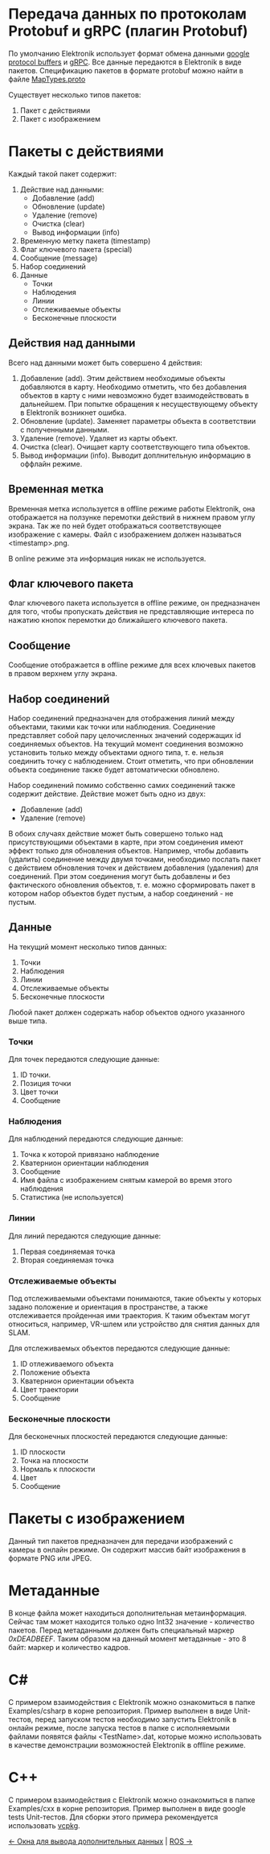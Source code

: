 ﻿# Передача данных по протоколам Protobuf и gRPC (плагин Protobuf)

По умолчанию Elektronik использует формат обмена данными
[google protocol buffers](https://developers.google.com/protocol-buffers/?hl=en) и [gRPC](https://grpc.io/).
Все данные передаются в Elektronik в виде пакетов. 
Спецификацию пакетов в формате protobuf можно найти в файле 
[MapTypes.proto](../plugins/Protobuf/Data/MapTypes.proto)

Существует несколько типов пакетов:
1. Пакет с действиями
2. Пакет с изображением

# Пакеты с действиями 

Каждый такой пакет содержит:
1. Действие над данными:
    * Добавление (add)
    * Обновление (update)
    * Удаление (remove)
    * Очистка (clear)
    * Вывод информации (info)
2. Временную метку пакета (timestamp)
3. Флаг ключевого пакета (special)
4. Сообщение (message)
5. Набор соединений
6. Данные
    * Точки
    * Наблюдения
    * Линии
    * Отслеживаемые объекты
    * Бесконечные плоскости

## Действия над данными

Всего над данными может быть совершено 4 действия:
1. Добавление (add). Этим действием необходимые объекты добавляются в карту. 
   Необходимо отметить, что без добавления объектов в карту с ними невозможно будет взаимодействовать в дальнейшем. 
   При попытке обращения к несуществующему объекту в Elektronik возникнет ошибка.
2. Обновление (update). Заменяет параметры объекта в соответствии с полученными данными.
3. Удаление (remove). Удаляет из карты объект.
4. Очистка (clear). Очищает карту соответствующего типа объектов.
5. Вывод информации (info). Выводит доплнительную информацию в оффлайн режиме.

## Временная метка

Временная метка используется в offline режиме работы Elektronik, 
она отображается на ползунке перемотки действий в нижнем правом углу экрана. 
Так же по ней будет отображаться соответствующее изображение с камеры. 
Файл с изображением должен называться \<timestamp\>.png.

В online режиме эта информация никак не используется.

## Флаг ключевого пакета

Флаг ключевого пакета используется в offline режиме, он предназначен для того, 
чтобы пропускать действия не представляющие интереса по нажатию кнопок перемотки до ближайшего ключевого пакета.

## Сообщение

Сообщение отображается в offline режиме для всех ключевых пакетов в правом верхнем углу экрана.

## Набор соединений

Набор соединений предназначен для отображения линий между объектами, такими как точки или наблюдения. 
Соединение представляет собой пару целочисленных значений содержащих id соединяемых объектов. 
На текущий момент соединения возможно установить только между объектами одного типа, т. е. нельзя соединить точку с наблюдением. 
Стоит отметить, что при обновлении объекта соединение также будет автоматически обновлено.

Набор соединений помимо собственно самих соединений также содержит действие. Действие может быть одно из двух:
* Добавление (add)
* Удаление (remove)

В обоих случаях действие может быть совершено только над присутствующими объектами в карте, 
при этом соединения имеют эффект только для обновления объектов. Например, чтобы добавить (удалить) соединение между двумя точками, 
необходимо послать пакет с действием обновления точек и действием добавления (удаления) для соединений. 
При этом соединения могут быть добавлены и без фактического обновления объектов, т. е. можно сформировать пакет 
в котором набор объектов будет пустым, а набор соединений - не пустым.

## Данные

На текущий момент несколько типов данных:
1. Точки
2. Наблюдения
3. Линии
4. Отслеживаемые объекты
5. Бесконечные плоскости

Любой пакет должен содержать набор объектов одного указанного выше типа.

### Точки

Для точек передаются следующие данные:
1. ID точки.
2. Позиция точки
3. Цвет точки
4. Сообщение

### Наблюдения

Для наблюдений передаются следующие данные:
1. Точка к которой привязано наблюдение
2. Кватернион ориентации наблюдения
3. Сообщение
4. Имя файла с изображением снятым камерой во время этого наблюдения
5. Статистика (не используется)

### Линии

Для линий передаются следующие данные:
1. Первая соединяемая точка
2. Вторая соединяемая точка

### Отслеживаемые объекты

Под отслеживаемыми объектами понимаются, такие объекты у которых задано положение и ориентация в пространстве,
а также отслеживается пройденная ими траектория.
К таким объектам могут относиться, например, VR-шлем или устройство для снятия данных для SLAM.

Для отслеживаемых объектов передаются следующие данные:
1. ID отлеживаемого объекта
2. Положение объекта
3. Кватернион ориентации объекта
4. Цвет траектории
5. Сообщение

### Бесконечные плоскости

Для бесконечных плоскостей передаются следующие данные:
1. ID плоскости
2. Точка на плоскости
3. Нормаль к плоскости
4. Цвет
5. Сообщение

# Пакеты с изображением

Данный тип пакетов предназначен для передачи изображений с камеры в онлайн режиме.
Он содержит массив байт изображения в формате PNG или JPEG.

# Метаданные

В конце файла может находиться дополнительная метаинформация. 
Сейчас там может находится только одно Int32 значение - количество пакетов.
Перед метаданными должен быть специальный маркер *0xDEADBEEF*.
Таким образом на данный момент метаданные - это 8 байт: маркер и количество кадров.
# C#

C примером взаимодействия с Elektronik можно ознакомиться в папке Examples/csharp в корне репозитория. 
Пример выполнен в виде Unit-тестов, перед запуском тестов необходимо запустить Elektronik в онлайн режиме, 
после запуска тестов в папке с исполняемыми файлами появятся файлы \<TestName\>.dat, которые можно использовать 
в качестве демонстрации возможностей Elektronik в offline режиме.

# C++

C примером взаимодействия с Elektronik можно ознакомиться в папке Examples/cxx в корне репозитория. 
Пример выполнен в виде google tests Unit-тестов. Для сборки этого примера рекомендуется использовать 
[vcpkg](https://github.com/Microsoft/vcpkg).

[<- Окна для вывода дополнительных данных](Windows-RU.md) | [ROS ->](ROS-RU.md)